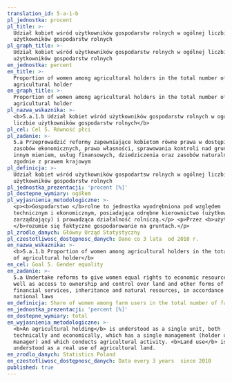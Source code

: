 ```yaml
---
translation_id: 5-a-1-b
pl_jednostka: procent
pl_title: >-
  Udział kobiet wśród użytkowników gospodarstw rolnych w ogólnej liczbie
  użytkowników gospodarstw rolnych
pl_graph_title: >-
  Udział kobiet wśród użytkowników gospodarstw rolnych w ogólnej liczbie
  użytkowników gospodarstw rolnych
en_jednostka: percent
en_title: >-
  Proportion of women among agricultural holders in the total number of
  agricultural holder
en_graph_title: >-
  Proportion of women among agricultural holders in the total number of
  agricultural holder
pl_nazwa_wskaznika: >-
  <b>5.a.1.b Udział kobiet wśród użytkowników gospodarstw rolnych w ogólnej
  liczbie użytkowników gospodarstw rolnych</b>
pl_cel: Cel 5. Równość płci
pl_zadanie: >-
  5.a Przeprowadzić reformy zapewniające kobietom równe prawa w dostępie do
  zasobów ekonomicznych, prawa własności, sprawowania kontroli nad gruntami i
  innym mieniem, usług finansowych, dziedziczenia oraz zasobów naturalnych,
  zgodnie z prawem krajowym
pl_definicja: >-
  Udział kobiet wśród użytkowników gospodartsw rolnych w ogólnej liczbie
  użytkowników gospodarstw rolnych
pl_jednostka_prezentacji: 'procent [%]'
pl_dostepne_wymiary: ogółem
pl_wyjasnienia_metodologiczne: >-
  <p><b>Gospodarstwo </b>rolne to jednostka wyodrębniona pod względem
  technicznym i ekonomicznym, posiadająca odrębne kierownictwo (użytkownik lub
  zarządzający) i prowadząca działalność rolniczą.</p> <p>Przez <b>użytkowanie
  </b>rozumie się faktyczne gospodarowanie na gruntach.</p>
pl_zrodlo_danych: Główny Urząd Statystyczny
pl_czestotliwosc_dostępnosc_danych: Dane co 3 lata  od 2010 r.
en_nazwa_wskaznika: >-
  <b>5.a.1.b Proportion of women among agricultural holders in the total number
  of agricultural holder</b>
en_cel: Goal 5. Gender equality
en_zadanie: >-
  5.a Undertake reforms to give women equal rights to economic resources, as
  well as access to ownership and control over land and other forms of property,
  financial services, inheritance and natural resources, in accordance with
  national laws
en_definicja: Share of women among farm users in the total number of farm users.
en_jednostka_prezentacji: 'percent [%]'
en_dostepne_wymiary: total
en_wyjasnienia_metodologiczne: >-
  <b>An agricultural holding</b> is understood as a single unit, both
  technically and economically, which has a single management (holder or
  manager) and which conducts agricultural activity. <b>Land use</b> is
  understood as a real use of agricultural land.
en_zrodlo_danych: Statistics Poland
en_czestotliwosc_dostępnosc_danych: Data every 3 years  since 2010
published: true
---
```

